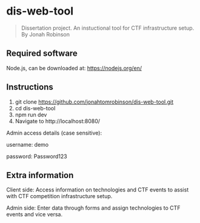 # dis-web-tool

> Dissertation project. An instuctional tool for CTF infrastructure setup. By Jonah Robinson

## Required software

Node.js, can be downloaded at: https://nodejs.org/en/

## Instructions

1. git clone https://github.com/jonahtomrobinson/dis-web-tool.git
2. cd dis-web-tool
3. npm run dev
4. Navigate to http://localhost:8080/

Admin access details (case sensitive):

username: demo

password: Password123

## Extra information

Client side:
Access information on technologies and CTF events to assist with CTF competition infrastructure setup.

Admin side:
Enter data through forms and assign technologies to CTF events and vice versa.

